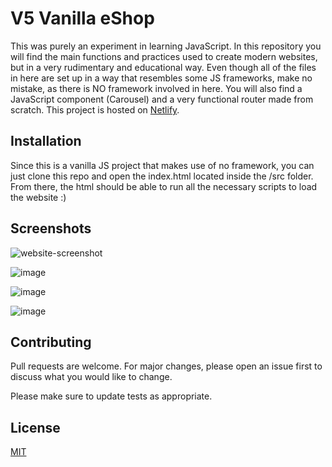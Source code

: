 # V5 Vanilla eShop

This was purely an experiment in learning JavaScript. In this repository you will find the main functions and practices used to create modern websites, but in a very rudimentary and educational way. Even though all of the files in here are set up in a way that resembles some JS frameworks, make no mistake, as there is NO framework involved in here. You will also find a JavaScript component (Carousel) and a very functional router made from scratch. This project is hosted on [Netlify](https://v5-vanilla-eshop.netlify.app/).

## Installation

Since this is a vanilla JS project that makes use of no framework, you can just clone this repo and open the index.html located inside the /src folder. From there, the html should be able to run all the necessary scripts to load the website :) 

## Screenshots

![website-screenshot](https://user-images.githubusercontent.com/12988560/181870546-607a8b96-aa39-49e5-8468-0b9384f505b2.png)

![image](https://user-images.githubusercontent.com/12988560/181870551-6350a3c7-87cd-47c7-8723-83c9dd83a706.png)

![image](https://user-images.githubusercontent.com/12988560/181870574-a1bdd22a-c6bf-4db7-810f-1293725e877b.png)

![image](https://user-images.githubusercontent.com/12988560/181870585-dfebf004-5261-4293-913b-62d0a8ffd6ba.png)



## Contributing
Pull requests are welcome. For major changes, please open an issue first to discuss what you would like to change.

Please make sure to update tests as appropriate.

## License
[MIT](https://choosealicense.com/licenses/mit/)
